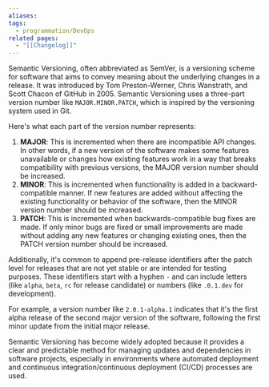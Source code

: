 ```yaml
---
aliases: 
tags:
  - programmation/DevOps
related pages:
  - "[[Changelog]]"
---
```

Semantic Versioning, often abbreviated as SemVer, is a versioning scheme for software that aims to convey meaning about the underlying changes in a release. It was introduced by Tom Preston-Werner, Chris Wanstrath, and Scott Chacon of GitHub in 2005. Semantic Versioning uses a three-part version number like `MAJOR.MINOR.PATCH`, which is inspired by the versioning system used in Git.

Here's what each part of the version number represents:

1. **MAJOR**: This is incremented when there are incompatible API changes. In other words, if a new version of the software makes some features unavailable or changes how existing features work in a way that breaks compatibility with previous versions, the MAJOR version number should be increased.
2. **MINOR**: This is incremented when functionality is added in a backward-compatible manner. If new features are added without affecting the existing functionality or behavior of the software, then the MINOR version number should be increased.
3. **PATCH**: This is incremented when backwards-compatible bug fixes are made. If only minor bugs are fixed or small improvements are made without adding any new features or changing existing ones, then the PATCH version number should be increased.

Additionally, it's common to append pre-release identifiers after the patch level for releases that are not yet stable or are intended for testing purposes. These identifiers start with a hyphen `-` and can include letters (like `alpha`, `beta`, `rc` for release candidate) or numbers (like `.0.1.dev` for development).

For example, a version number like `2.0.1-alpha.1` indicates that it's the first alpha release of the second major version of the software, following the first minor update from the initial major release.

Semantic Versioning has become widely adopted because it provides a clear and predictable method for managing updates and dependencies in software projects, especially in environments where automated deployment and continuous integration/continuous deployment (CI/CD) processes are used.

